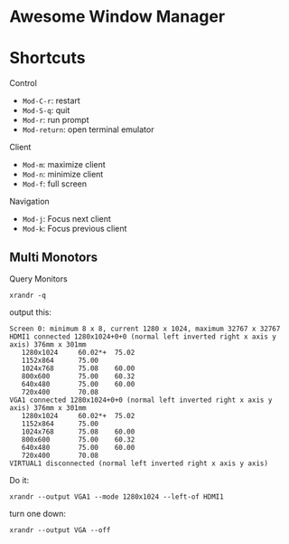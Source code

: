 # Awesome Window Manager

# Shortcuts

Control

* `Mod-C-r`: restart
* `Mod-S-q`: quit
* `Mod-r`: run prompt
* `Mod-return`: open terminal emulator

Client

* `Mod-m`: maximize client
* `Mod-n`: minimize client
* `Mod-f`: full screen

Navigation

* `Mod-j`: Focus next client
* `Mod-k`: Focus previous client

## Multi Monotors

Query Monitors

```
xrandr -q
```

output this:

```
Screen 0: minimum 8 x 8, current 1280 x 1024, maximum 32767 x 32767
HDMI1 connected 1280x1024+0+0 (normal left inverted right x axis y axis) 376mm x 301mm
   1280x1024     60.02*+  75.02  
   1152x864      75.00  
   1024x768      75.08    60.00  
   800x600       75.00    60.32  
   640x480       75.00    60.00  
   720x400       70.08  
VGA1 connected 1280x1024+0+0 (normal left inverted right x axis y axis) 376mm x 301mm
   1280x1024     60.02*+  75.02  
   1152x864      75.00  
   1024x768      75.08    60.00  
   800x600       75.00    60.32  
   640x480       75.00    60.00  
   720x400       70.08  
VIRTUAL1 disconnected (normal left inverted right x axis y axis)
```

Do it:

```
xrandr --output VGA1 --mode 1280x1024 --left-of HDMI1
```

turn one down:

```
xrandr --output VGA --off
```
